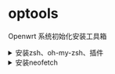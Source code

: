 # optools
Openwrt 系统初始化安装工具箱

<details>
  <summary>安装zsh、oh-my-zsh、插件</summary>

 - 安装：
```shell
wget https://raw.githubusercontent.com/zf1976/optools/main/zsh.sh && sh zsh.sh
```
</details>

  
<details>
  <summary>安装neofetch</summary>
  
- 更新wegt的ssl支持
``` 
opkg update
opkg install libustream-openssl ca-bundle ca-certificates
opkg install wget --force-reinstall
```
  
- 安装：
```shell
wget https://raw.githubusercontent.com/zf1976/optools/main/neofetch.sh && sh neofetch -i
```
  
</details>
